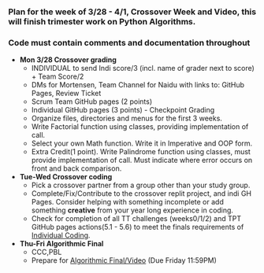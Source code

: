 ### **Plan for the week of 3/28 - 4/1**, Crossover Week and Video, this will finish trimester work on Python Algorithms.
### Code must contain comments and documentation throughout
* **Mon 3/28 Crossover grading**
    * INDIVIDUAL to send Indi score/3 (incl. name of grader next to score)   + Team Score/2
    * DMs for Mortensen, Team Channel for Naidu with links to: GitHub Pages, Review Ticket
    * Scrum Team GitHub pages (2 points)  
    * Individual GitHub pages (3 points) - Checkpoint Grading 
     * Organize files, directories and menus for the first 3 weeks.
     * Write Factorial function using classes, providing implementation of call.
     * Select your own Math function. Write it in Imperative and OOP form.
     * Extra Credit(1 point).  Write Palindrome function using classes, must provide implementation of call.  Must indicate where error occurs on front and back comparison. 
* **Tue-Wed Crossover coding**
    * Pick a crossover partner from a group other than your study group.  
    * Complete/Fix/Contribute to the crossover replit project, and indi GH Pages. Consider helping with something incomplete or add something **creative** from your year long experience in coding.  
    * Check for completion of all TT challenges (weeks0/1/2) and TPT GitHub pages actions(5.1 - 5.6) to meet the finals requirements of [Individual Coding](https://poway.instructure.com/courses/112335/assignments/2077246).
* **Thu-Fri Algorithmic Final**
    * CCC,PBL  
    * Prepare for [Algorithmic Final/Video](https://poway.instructure.com/courses/112335/assignments/2077246) (Due Friday 11:59PM)

